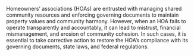 Homeowners’ associations (HOAs) are entrusted with managing shared community resources and enforcing governing documents to maintain property values and community harmony. However, when an HOA fails to operate transparently and accountably, it can lead to mistrust, financial mismanagement, and erosion of community cohesion. In such cases, it is essential to take corrective action to restore the HOA’s compliance with its governing documents, state laws, and federal regulations.

